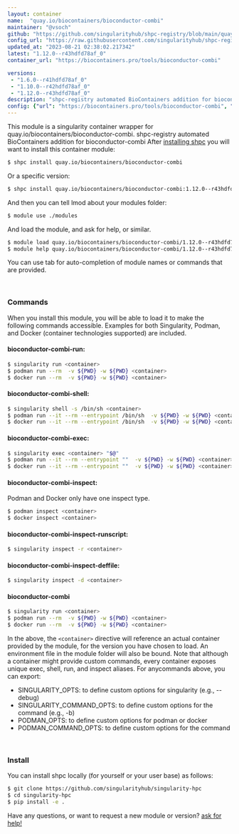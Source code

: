 ```yaml
---
layout: container
name:  "quay.io/biocontainers/bioconductor-combi"
maintainer: "@vsoch"
github: "https://github.com/singularityhub/shpc-registry/blob/main/quay.io/biocontainers/bioconductor-combi/container.yaml"
config_url: "https://raw.githubusercontent.com/singularityhub/shpc-registry/main/quay.io/biocontainers/bioconductor-combi/container.yaml"
updated_at: "2023-08-21 02:38:02.217342"
latest: "1.12.0--r43hdfd78af_0"
container_url: "https://biocontainers.pro/tools/bioconductor-combi"

versions:
 - "1.6.0--r41hdfd78af_0"
 - "1.10.0--r42hdfd78af_0"
 - "1.12.0--r43hdfd78af_0"
description: "shpc-registry automated BioContainers addition for bioconductor-combi"
config: {"url": "https://biocontainers.pro/tools/bioconductor-combi", "maintainer": "@vsoch", "description": "shpc-registry automated BioContainers addition for bioconductor-combi", "latest": {"1.12.0--r43hdfd78af_0": "sha256:5ecf1da97c036f6f82cc34df4f96b763feca29f9d7f4e13d9c4f2430772fb9d4"}, "tags": {"1.6.0--r41hdfd78af_0": "sha256:9058b7b4ce3181c533cd8d1bc266890fe7f2dd806496fd25a38de46e501964e6", "1.10.0--r42hdfd78af_0": "sha256:7ba38414a5b4bb1b2287ea50303b0e157281253fc8a8a40fe696e4b6fc8ce0ed", "1.12.0--r43hdfd78af_0": "sha256:5ecf1da97c036f6f82cc34df4f96b763feca29f9d7f4e13d9c4f2430772fb9d4"}, "docker": "quay.io/biocontainers/bioconductor-combi"}
---
```


This module is a singularity container wrapper for quay.io/biocontainers/bioconductor-combi.
shpc-registry automated BioContainers addition for bioconductor-combi
After [installing shpc](#install) you will want to install this container module:


```bash
$ shpc install quay.io/biocontainers/bioconductor-combi
```

Or a specific version:

```bash
$ shpc install quay.io/biocontainers/bioconductor-combi:1.12.0--r43hdfd78af_0
```

And then you can tell lmod about your modules folder:

```bash
$ module use ./modules
```

And load the module, and ask for help, or similar.

```bash
$ module load quay.io/biocontainers/bioconductor-combi/1.12.0--r43hdfd78af_0
$ module help quay.io/biocontainers/bioconductor-combi/1.12.0--r43hdfd78af_0
```

You can use tab for auto-completion of module names or commands that are provided.

<br>

### Commands

When you install this module, you will be able to load it to make the following commands accessible.
Examples for both Singularity, Podman, and Docker (container technologies supported) are included.

#### bioconductor-combi-run:

```bash
$ singularity run <container>
$ podman run --rm  -v ${PWD} -w ${PWD} <container>
$ docker run --rm  -v ${PWD} -w ${PWD} <container>
```

#### bioconductor-combi-shell:

```bash
$ singularity shell -s /bin/sh <container>
$ podman run --it --rm --entrypoint /bin/sh  -v ${PWD} -w ${PWD} <container>
$ docker run --it --rm --entrypoint /bin/sh  -v ${PWD} -w ${PWD} <container>
```

#### bioconductor-combi-exec:

```bash
$ singularity exec <container> "$@"
$ podman run --it --rm --entrypoint ""  -v ${PWD} -w ${PWD} <container> "$@"
$ docker run --it --rm --entrypoint ""  -v ${PWD} -w ${PWD} <container> "$@"
```

#### bioconductor-combi-inspect:

Podman and Docker only have one inspect type.

```bash
$ podman inspect <container>
$ docker inspect <container>
```

#### bioconductor-combi-inspect-runscript:

```bash
$ singularity inspect -r <container>
```

#### bioconductor-combi-inspect-deffile:

```bash
$ singularity inspect -d <container>
```



#### bioconductor-combi

```bash
$ singularity run <container>
$ podman run --rm  -v ${PWD} -w ${PWD} <container>
$ docker run --rm  -v ${PWD} -w ${PWD} <container>
```


In the above, the `<container>` directive will reference an actual container provided
by the module, for the version you have chosen to load. An environment file in the
module folder will also be bound. Note that although a container
might provide custom commands, every container exposes unique exec, shell, run, and
inspect aliases. For anycommands above, you can export:

 - SINGULARITY_OPTS: to define custom options for singularity (e.g., --debug)
 - SINGULARITY_COMMAND_OPTS: to define custom options for the command (e.g., -b)
 - PODMAN_OPTS: to define custom options for podman or docker
 - PODMAN_COMMAND_OPTS: to define custom options for the command

<br>

### Install

You can install shpc locally (for yourself or your user base) as follows:

```bash
$ git clone https://github.com/singularityhub/singularity-hpc
$ cd singularity-hpc
$ pip install -e .
```

Have any questions, or want to request a new module or version? [ask for help!](https://github.com/singularityhub/singularity-hpc/issues)